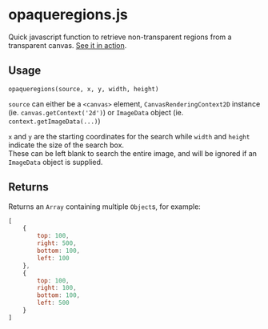 # opaqueregions.js
Quick javascript function to retrieve non-transparent regions from a transparent canvas. [See it in action](https://codepen.io/boylett/pen/vYvZodj).

## Usage
`opaqueregions(source, x, y, width, height)`

`source` can either be a `<canvas>` element, `CanvasRenderingContext2D` instance (ie. `canvas.getContext('2d')`) or `ImageData` object (ie. `context.getImageData(...)`)

`x` and `y` are the starting coordinates for the search while `width` and `height` indicate the size of the search box.  
These can be left blank to search the entire image, and will be ignored if an `ImageData` object is supplied.

## Returns
Returns an `Array` containing multiple `Object`s, for example:
````js
[
	{
		top: 100,
		right: 500,
		bottom: 100,
		left: 100
	},
	{
		top: 100,
		right: 100,
		bottom: 100,
		left: 500
	}
]
````
